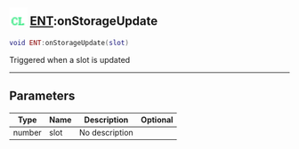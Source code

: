 ## <img src="../../.gitbook/assets/client.png" width="32" height="32" /> [ENT](../ent/README.md):onStorageUpdate

```lua
void ENT:onStorageUpdate(slot)
```

Triggered when a slot is updated<br>

-----------------
## Parameters

| Type   | Name | Description | Optional |
| ------ | ---- | ----------- | -------: |
| number | slot | No description |  |
